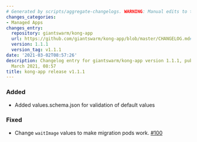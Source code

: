 ```yaml
---
# Generated by scripts/aggregate-changelogs. WARNING: Manual edits to this files will be overwritten.
changes_categories:
- Managed Apps
changes_entry:
  repository: giantswarm/kong-app
  url: https://github.com/giantswarm/kong-app/blob/master/CHANGELOG.md#111---2021-03-02
  version: 1.1.1
  version_tag: v1.1.1
date: '2021-03-02T08:57:26'
description: Changelog entry for giantswarm/kong-app version 1.1.1, published on 02
  March 2021, 08:57
title: kong-app release v1.1.1
---
```


### Added
- Added values.schema.json for validation of default values
### Fixed
- Change `waitImage` values to make migration pods work. [#100](https://github.com/giantswarm/kong-app/pull/100)
